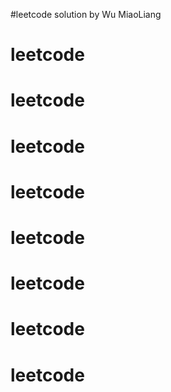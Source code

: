  #leetcode solution by Wu MiaoLiang
# leetcode
# leetcode
# leetcode
# leetcode
# leetcode
# leetcode
# leetcode
# leetcode
